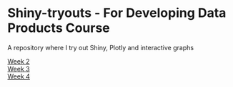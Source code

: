# Shiny-tryouts - For Developing Data Products Course

A repository where I try out Shiny, Plotly and interactive graphs

[Week 2](https://preethical.github.io/Shiny-tryouts/trial1.html)  
[Week 3](https://preethical.github.io/Shiny-tryouts/trial2.html)  
[Week 4](https://preethical.github.io/Shiny-tryouts/Shiny_app_week4/Pitch_deck.html)
